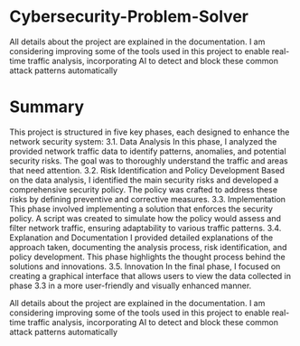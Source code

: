 # Cybersecurity-Problem-Solver

All details about the project are explained in the documentation.
I am considering improving some of the tools used in this project to enable real-time traffic analysis, incorporating AI to detect and block these common attack patterns automatically

# Summary
This project is structured in five key phases, each designed to enhance the network security system:
3.1. Data Analysis
In this phase, I analyzed the provided network traffic data to identify patterns, anomalies, and potential security risks. The goal was to thoroughly understand the traffic and areas that need attention.
3.2. Risk Identification and Policy Development
Based on the data analysis, I identified the main security risks and developed a comprehensive security policy. The policy was crafted to address these risks by defining preventive and corrective measures.
3.3. Implementation
This phase involved implementing a solution that enforces the security policy. A script  was created to simulate how the policy would assess and filter network traffic, ensuring adaptability to various traffic patterns.
3.4. Explanation and Documentation
I provided detailed explanations of the approach taken, documenting the analysis process, risk identification, and policy development. This phase highlights the thought process behind the solutions and innovations.
3.5. Innovation
In the final phase, I focused on creating a graphical interface that allows users to view the data collected in phase 3.3 in a more user-friendly and visually enhanced manner.

All details about the project are explained in the documentation.
I am considering improving some of the tools used in this project to enable real-time traffic analysis, incorporating AI to detect and block these common attack patterns automatically
